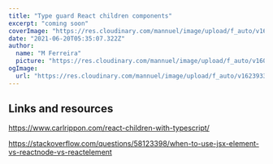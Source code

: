 ```yaml
---
title: "Type guard React children components"
excerpt: "coming soon"
coverImage: "https://res.cloudinary.com/mannuel/image/upload/f_auto/v1623933965/images/git-article.png"
date: "2021-06-20T05:35:07.322Z"
author:
  name: "M Ferreira"
  picture: "https://res.cloudinary.com/mannuel/image/upload/f_auto/v1604067445/images/mee.jpg"
ogImage:
  url: "https://res.cloudinary.com/mannuel/image/upload/f_auto/v1623933965/images/git-article.png"
---
```


## Links and resources

https://www.carlrippon.com/react-children-with-typescript/

https://stackoverflow.com/questions/58123398/when-to-use-jsx-element-vs-reactnode-vs-reactelement
